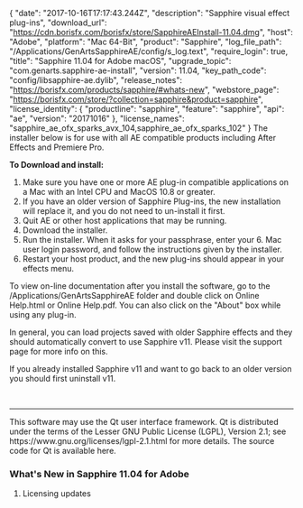 {
  "date": "2017-10-16T17:17:43.244Z",
  "description": "Sapphire visual effect plug-ins",
  "download_url": "https://cdn.borisfx.com/borisfx/store/SapphireAEInstall-11.04.dmg",
  "host": "Adobe",
  "platform": "Mac 64-Bit",
  "product": "Sapphire",
  "log_file_path": "/Applications/GenArtsSapphireAE/config/s_log.text",
  "require_login": true,
  "title": "Sapphire 11.04 for Adobe macOS",
  "upgrade_topic": "com.genarts.sapphire-ae-install",
  "version": 11.04,
  "key_path_code": "config/libsapphire-ae.dylib",
  "release_notes": "https://borisfx.com/products/sapphire/#whats-new",
  "webstore_page": "https://borisfx.com/store/?collection=sapphire&product=sapphire",
  "license_identity": {
    "productline": "sapphire",
    "feature": "sapphire",
    "api": "ae",
    "version": "20171016"
  },
  "license_names": "sapphire_ae_ofx_sparks_avx_104,sapphire_ae_ofx_sparks_102"
}
The installer below is for use with all AE compatible products including After Effects and Premiere Pro.

**To Download and install:**

1. Make sure you have one or more AE plug-in compatible applications on a Mac with an Intel CPU and MacOS 10.8 or greater.
2. If you have an older version of Sapphire Plug-ins, the new installation will replace it, and you do not need to un-install it first.
3. Quit AE or other host applications that may be running.
4. Download the installer.
5. Run the installer. When it asks for your passphrase, enter your 6. Mac user login password, and follow the instructions given by the installer.
6. Restart your host product, and the new plug-ins should appear in your effects menu.

To view on-line documentation after you install the software, go to the /Applications/GenArtsSapphireAE folder and double click on Online Help.html or Online Help.pdf. You can also click on the "About" box while using any plug-in.

In general, you can load projects saved with older Sapphire effects and they should automatically convert to use Sapphire v11. Please visit the support page for more info on this.

If you already installed Sapphire v11 and want to go back to an older version you should first uninstall v11.

<br>
<hr>
This software may use the Qt user interface framework. Qt is distributed under the terms of the Lesser GNU Public License (LGPL), Version 2.1; see https://www.gnu.org/licenses/lgpl-2.1.html for more details. The source code for Qt is available here.

### What's New in Sapphire 11.04 for Adobe

1. Licensing updates
